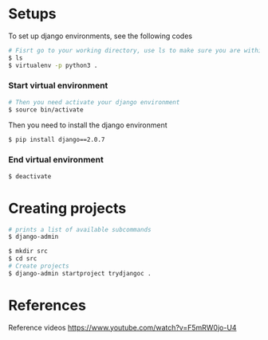 # Setups
To set up django environments, see the following codes
```bash
# Fisrt go to your working directory, use ls to make sure you are within the directory
$ ls 
$ virtualenv -p python3 .
```
### Start virtual environment
``` bash
# Then you need activate your django environment
$ source bin/activate
```

Then you need to install the django environment
```bash
$ pip install django==2.0.7
```

### End virtual environment
```bash
$ deactivate
```

# Creating projects
```bash
# prints a list of available subcommands
$ django-admin

$ mkdir src
$ cd src
# Create projects
$ django-admin startproject trydjangoc .
```


# References
Reference videos https://www.youtube.com/watch?v=F5mRW0jo-U4
